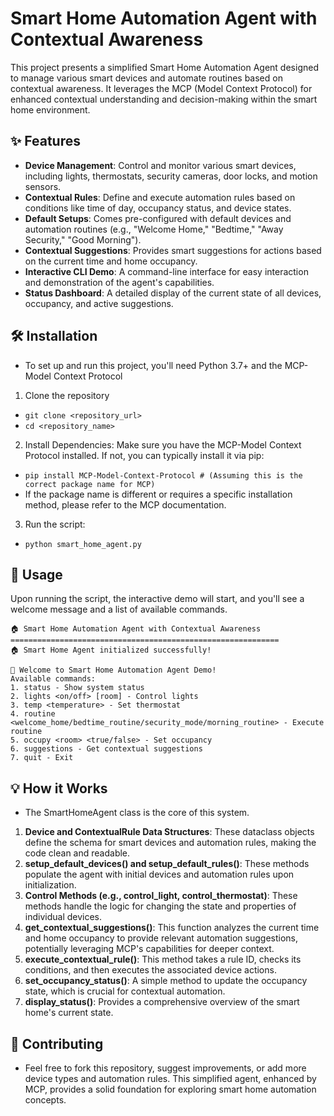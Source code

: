 # Smart Home Automation Agent with Contextual Awareness
This project presents a simplified Smart Home Automation Agent designed to manage various smart devices and automate routines based on contextual awareness. It leverages the MCP (Model Context Protocol) for enhanced contextual understanding and decision-making within the smart home environment.

## ✨ Features
- **Device Management**: Control and monitor various smart devices, including lights, thermostats, security cameras, door locks, and motion sensors.
- **Contextual Rules**: Define and execute automation rules based on conditions like time of day, occupancy status, and device states.
- **Default Setups**: Comes pre-configured with default devices and automation routines (e.g., "Welcome Home," "Bedtime," "Away Security," "Good Morning").
- **Contextual Suggestions**: Provides smart suggestions for actions based on the current time and home occupancy.
- **Interactive CLI Demo**: A command-line interface for easy interaction and demonstration of the agent's capabilities.
- **Status Dashboard**: A detailed display of the current state of all devices, occupancy, and active suggestions.

## 🛠️ Installation
- To set up and run this project, you'll need Python 3.7+ and the MCP-Model Context Protocol
1. Clone the repository
- `git clone <repository_url>`
- `cd <repository_name>`
2. Install Dependencies:
Make sure you have the MCP-Model Context Protocol installed. If not, you can typically install it via pip:
- `pip install MCP-Model-Context-Protocol # (Assuming this is the correct package name for MCP)`
- If the package name is different or requires a specific installation method, please refer to the MCP documentation.

3. Run the script:
- `python smart_home_agent.py`

## 🚀 Usage
Upon running the script, the interactive demo will start, and you'll see a welcome message and a list of available commands.
```
🏠 Smart Home Automation Agent with Contextual Awareness
============================================================
🏠 Smart Home Agent initialized successfully!

🚀 Welcome to Smart Home Automation Agent Demo!
Available commands:
1. status - Show system status
2. lights <on/off> [room] - Control lights
3. temp <temperature> - Set thermostat
4. routine <welcome_home/bedtime_routine/security_mode/morning_routine> - Execute routine
5. occupy <room> <true/false> - Set occupancy
6. suggestions - Get contextual suggestions
7. quit - Exit
```

## 💡 How it Works
- The SmartHomeAgent class is the core of this system.
1. **Device and ContextualRule Data Structures**: These dataclass objects define the schema for smart devices and automation rules, making the code clean and readable.
2. **setup_default_devices() and setup_default_rules()**: These methods populate the agent with initial devices and automation rules upon initialization.
3. **Control Methods (e.g., control_light, control_thermostat)**: These methods handle the logic for changing the state and properties of individual devices.
4. **get_contextual_suggestions()**: This function analyzes the current time and home occupancy to provide relevant automation suggestions, potentially leveraging MCP's capabilities for deeper context.
5. **execute_contextual_rule()**: This method takes a rule ID, checks its conditions, and then executes the associated device actions.
6. **set_occupancy_status()**: A simple method to update the occupancy state, which is crucial for contextual automation.
7. **display_status()**: Provides a comprehensive overview of the smart home's current state.

## 🤝 Contributing
- Feel free to fork this repository, suggest improvements, or add more device types and automation rules. This simplified agent, enhanced by MCP, provides a solid foundation for exploring smart home automation concepts.
